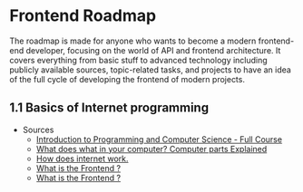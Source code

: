 # Frontend Roadmap
The roadmap is made for anyone who wants to become a modern frontend-end developer, focusing on the world of API and frontend architecture. It covers everything from basic stuff to advanced technology including publicly available sources, topic-related tasks, and projects to have an idea of the full cycle of developing the frontend of modern projects.

## 1.1 Basics of Internet programming
* Sources
    - [Introduction to Programming and Computer Science - Full Course](https://youtu.be/zOjov-2OZ0E)
    - [What does what in your computer? Computer parts Explained](https://youtu.be/ExxFxD4OSZ0)
    - [How does internet work.](https://www.youtube.com/watch?v=x3c1ih2NJEg)
    - [What is the Frontend ?](https://www.youtube.com/watch?v=GJ8jidDdWVg)
    - [What is the Frontend ?](https://www.youtube.com/watch?v=GJ8jidDdWVg)
